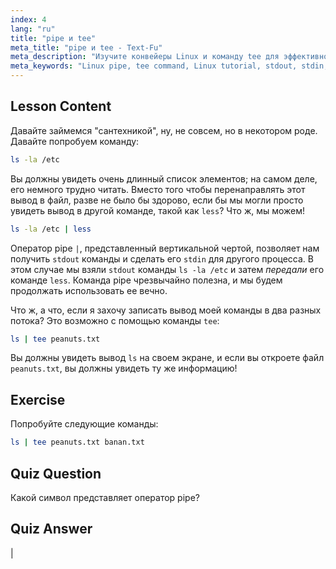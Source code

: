 ```yaml
---
index: 4
lang: "ru"
title: "pipe и tee"
meta_title: "pipe и tee - Text-Fu"
meta_description: "Изучите конвейеры Linux и команду tee для эффективного потока данных в командной строке. Разберитесь с stdout, stdin и выводом в файл. Улучшите свои навыки работы с Linux!"
meta_keywords: "Linux pipe, tee command, Linux tutorial, stdout, stdin, beginner Linux, command line, Linux guide"
---
```


## Lesson Content

Давайте займемся "сантехникой", ну, не совсем, но в некотором роде. Давайте попробуем команду:

```bash
ls -la /etc
```

Вы должны увидеть очень длинный список элементов; на самом деле, его немного трудно читать. Вместо того чтобы перенаправлять этот вывод в файл, разве не было бы здорово, если бы мы могли просто увидеть вывод в другой команде, такой как `less`? Что ж, мы можем!

```bash
ls -la /etc | less
```

Оператор pipe `|`, представленный вертикальной чертой, позволяет нам получить `stdout` команды и сделать его `stdin` для другого процесса. В этом случае мы взяли `stdout` команды `ls -la /etc` и затем _передали_ его команде `less`. Команда pipe чрезвычайно полезна, и мы будем продолжать использовать ее вечно.

Что ж, а что, если я захочу записать вывод моей команды в два разных потока? Это возможно с помощью команды `tee`:

```bash
ls | tee peanuts.txt
```

Вы должны увидеть вывод `ls` на своем экране, и если вы откроете файл `peanuts.txt`, вы должны увидеть ту же информацию!

## Exercise

Попробуйте следующие команды:

```bash
ls | tee peanuts.txt banan.txt
```

## Quiz Question

Какой символ представляет оператор pipe?

## Quiz Answer

|
